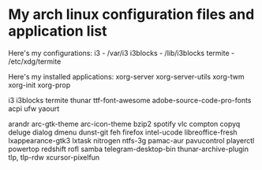 # My arch linux configuration files and application list

Here's my configurations:
i3 - /var/i3
i3blocks - /lib/i3blocks
termite - /etc/xdg/termite

Here's my installed applications:
xorg-server xorg-server-utils xorg-twm xorg-init xorg-prop

i3
i3blocks
termite
thunar
ttf-font-awesome
adobe-source-code-pro-fonts
acpi
ufw
yaourt

arandr
arc-gtk-theme
arc-icon-theme
bzip2
spotify vlc
compton
copyq
deluge
dialog
dmenu
dunst-git
feh
firefox
intel-ucode
libreoffice-fresh
lxappearance-gtk3
lxtask
nitrogen
ntfs-3g
pamac-aur
pavucontrol
playerctl
powertop
redshift
rofl
samba
telegram-desktop-bin
thunar-archive-plugin 
tlp, tlp-rdw
xcursor-pixelfun

